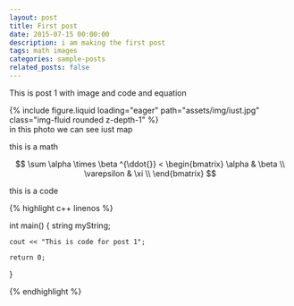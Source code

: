```yaml
---
layout: post
title: First post
date: 2015-07-15 00:00:00
description: i am making the first post
tags: math images
categories: sample-posts
related_posts: false
---
```


This is post 1 with image and code and equation


<div class="row mt-3">
    <div class="col-sm mt-3 mt-md-0">
        {% include figure.liquid loading="eager" path="assets/img/iust.jpg" class="img-fluid rounded z-depth-1" %}
    </div>
</div>
<div class="caption">
    in this photo we can see iust map
</div>



this is a math 


$$
\sum \alpha \times \beta ^{\ddot{}} < \begin{bmatrix}
\alpha  & \beta  \\
\varepsilon  & \xi  \\
\end{bmatrix}
$$



this is a code  



{% highlight c++ linenos %}

int main()
{
    string myString;

    cout << "This is code for post 1";

    return 0;

}

{% endhighlight %}
